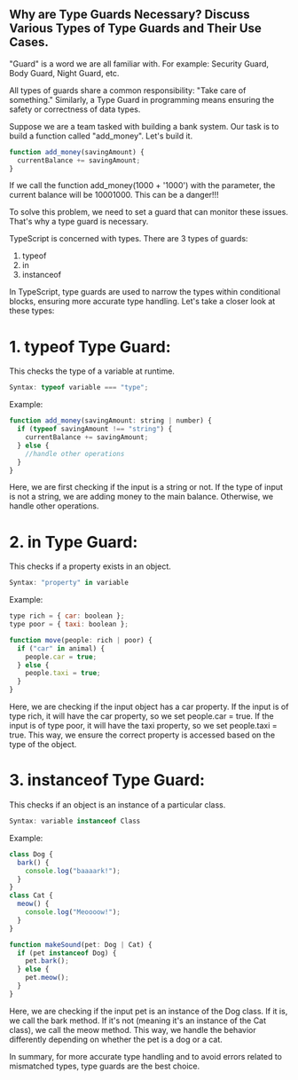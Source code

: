 <!-- [![Open in Visual Studio Code](https://classroom.github.com/assets/open-in-vscode-2e0aaae1b6195c2367325f4f02e2d04e9abb55f0b24a779b69b11b9e10269abc.svg)](https://classroom.github.com/online_ide?assignment_repo_id=17018376&assignment_repo_type=AssignmentRepo) -->

## Why are Type Guards Necessary? Discuss Various Types of Type Guards and Their Use Cases.

"Guard" is a word we are all familiar with. For example: Security Guard, Body Guard, Night Guard, etc.

All types of guards share a common responsibility: "Take care of something." Similarly, a Type Guard in programming means ensuring the safety or correctness of data types.

Suppose we are a team tasked with building a bank system. Our task is to build a function called "add_money". Let's build it.

```javascript
function add_money(savingAmount) {
  currentBalance += savingAmount;
}
```

If we call the function add_money(1000 + '1000') with the parameter, the current balance will be 10001000. This can be a danger!!!

To solve this problem, we need to set a guard that can monitor these issues. That's why a type guard is necessary.

TypeScript is concerned with types. There are 3 types of guards:

1. typeof
2. in
3. instanceof

In TypeScript, type guards are used to narrow the types within conditional blocks, ensuring more accurate type handling. Let's take a closer look at these types:

# 1. typeof Type Guard:

This checks the type of a variable at runtime.

```javascript
Syntax: typeof variable === "type";
```

Example:

```javascript
function add_money(savingAmount: string | number) {
  if (typeof savingAmount !== "string") {
    currentBalance += savingAmount;
  } else {
    //handle other operations
  }
}
```
Here, we are first checking if the input is a string or not. If the type of input is not a string, we are adding money to the main balance. Otherwise, we handle other operations.

# 2. in Type Guard:
This checks if a property exists in an object.

```javascript
Syntax: "property" in variable
```
Example:
```javascript
type rich = { car: boolean };
type poor = { taxi: boolean };

function move(people: rich | poor) {
  if ("car" in animal) {
    people.car = true;
  } else {
    people.taxi = true;
  }
}
```
Here, we are checking if the input object has a car property. If the input is of type rich, it will have the car property, so we set people.car = true. If the input is of type poor, it will have the taxi property, so we set people.taxi = true. This way, we ensure the correct property is accessed based on the type of the object.

# 3. instanceof Type Guard:
This checks if an object is an instance of a particular class.

```javascript
Syntax: variable instanceof Class
```

Example:
```javascript
class Dog {
  bark() {
    console.log("baaaark!");
  }
}
class Cat {
  meow() {
    console.log("Meoooow!");
  }
}

function makeSound(pet: Dog | Cat) {
  if (pet instanceof Dog) {
    pet.bark();
  } else {
    pet.meow();
  }
}
```
Here, we are checking if the input pet is an instance of the Dog class. If it is, we call the bark method. If it's not (meaning it's an instance of the Cat class), we call the meow method. This way, we handle the behavior differently depending on whether the pet is a dog or a cat.

In summary, for more accurate type handling and to avoid errors related to mismatched types, type guards are the best choice.